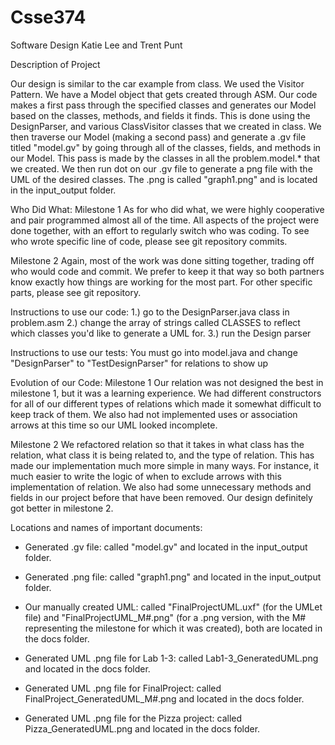 # Csse374
Software Design
Katie Lee and Trent Punt

Description of Project

Our design is similar to the car example from class. We used the Visitor Pattern. We have a Model object that gets created through ASM. Our code makes a first pass through the specified classes and generates our Model based on the classes, methods, and fields it finds. This is done using the DesignParser, and various ClassVisitor classes that we created in class. We then traverse our Model (making a second pass) and generate a .gv file titled "model.gv" by going through all of the classes, fields, and methods in our Model. This pass is made by the classes in all the problem.model.* that we created. We then run dot on our .gv file to generate a png file with the UML of the desired classes. The .png is called "graph1.png" and is located in the input_output folder. 

Who Did What:
Milestone 1
As for who did what, we were highly cooperative and pair programmed almost all of the time. All aspects of the project were done together, with an effort to regularly switch who was coding. To see who wrote specific line of code, please see git repository commits.

Milestone 2
Again, most of the work was done sitting together, trading off who would code and commit. We prefer to keep it that way so both partners know exactly how things are working for the most part. For other specific parts, please see git repository.

Instructions to use our code:
1.) go to the DesignParser.java class in problem.asm
2.) change the array of strings called CLASSES to reflect which classes you'd like to generate a UML for.
3.) run the Design parser

Instructions to use our tests:
You must go into model.java and change "DesignParser" to "TestDesignParser" for relations to show up

Evolution of our Code:
Milestone 1
Our relation was not designed the best in milestone 1, but it was a learning experience. We had different constructors for all of our different types of relations which made it somewhat difficult to keep track of them. We also had not implemented uses or association arrows at this time so our UML looked incomplete. 

Milestone 2
We refactored relation so that it takes in what class has the relation, what class it is being related to, and the type of relation. This has made our implementation much more simple in many ways. For instance, it much easier to write the logic of when to exclude arrows with this implementation of relation. We also had some unnecessary methods and fields in our project before that have been removed. Our design definitely got better in milestone 2. 

Locations and names of important documents:
- Generated .gv file: called "model.gv" and located in the input_output folder.
- Generated .png file: called "graph1.png" and located in the input_output folder.
- Our manually created UML: called "FinalProjectUML.uxf" (for the UMLet file) and "FinalProjectUML_M#.png" (for a .png version, with the M# representing the milestone for which it was created), both are located in the docs folder.

- Generated UML .png file for Lab 1-3: called Lab1-3_GeneratedUML.png and located in the docs folder.
- Generated UML .png file for FinalProject: called FinalProject_GeneratedUML_M#.png and located in the docs folder.
- Generated UML .png file for the Pizza project: called Pizza_GeneratedUML.png and located in the docs folder.